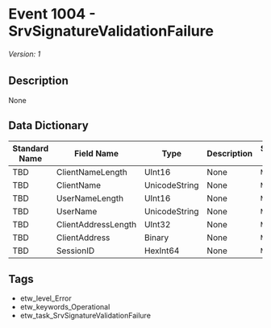 # Event 1004 - SrvSignatureValidationFailure
###### Version: 1

## Description
None

## Data Dictionary
|Standard Name|Field Name|Type|Description|Sample Value|
|---|---|---|---|---|
|TBD|ClientNameLength|UInt16|None|`None`|
|TBD|ClientName|UnicodeString|None|`None`|
|TBD|UserNameLength|UInt16|None|`None`|
|TBD|UserName|UnicodeString|None|`None`|
|TBD|ClientAddressLength|UInt32|None|`None`|
|TBD|ClientAddress|Binary|None|`None`|
|TBD|SessionID|HexInt64|None|`None`|

## Tags
* etw_level_Error
* etw_keywords_Operational
* etw_task_SrvSignatureValidationFailure